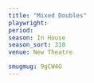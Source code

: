 ```yaml
---
title: "Mixed Doubles"
playwright:
period:
season: In House
season_sort: 310
venue: New Theatre

smugmug: 9gCW4G
---
```

